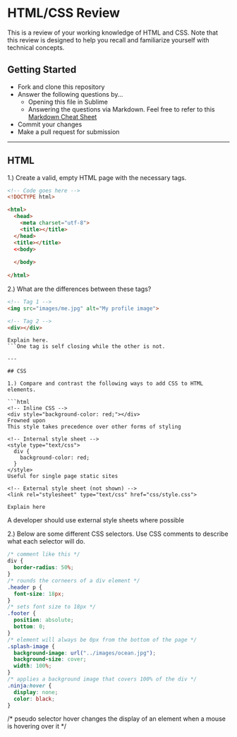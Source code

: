 # HTML/CSS Review

This is a review of your working knowledge of HTML and CSS. Note that this review is designed to help you recall and familiarize yourself with technical concepts.

## Getting Started

* Fork and clone this repository
* Answer the following questions by...
  * Opening this file in Sublime
  * Answering the questions via Markdown. Feel free to refer to this [Markdown Cheat Sheet](https://github.com/adam-p/markdown-here/wiki/Markdown-Cheatsheet)
* Commit your changes
* Make a pull request for submission

---

## HTML

1.) Create a valid, empty HTML page with the necessary tags.

```html
<!-- Code goes here -->
<!DOCTYPE html>

<html>
  <head>
    <meta charset="utf-8">
    <title></title>
  </head>
  <title></title>
  <<body>
    
  </body>
  
</html>
```

2.) What are the differences between these tags?

```html
<!-- Tag 1 -->
<img src="images/me.jpg" alt="My profile image">

<!-- Tag 2 -->
<div></div>
```

```
Explain here.
```One tag is self closing while the other is not.

---

## CSS

1.) Compare and contrast the following ways to add CSS to HTML elements.

```html
<!-- Inline CSS -->
<div style="background-color: red;"></div>
Frowned upon
This style takes precedence over other forms of styling

<!-- Internal style sheet -->
<style type="text/css">
  div {
    background-color: red;
  }
</style>
Useful for single page static sites

<!-- External style sheet (not shown) -->
<link rel="stylesheet" type="text/css" href="css/style.css">
```

```
Explain here
```
A developer should use external style sheets where possible 

2.) Below are some different CSS selectors. Use CSS comments to describe what each selector will do.

```css
/* comment like this */
div {
  border-radius: 50%;
}
/* rounds the corneers of a div element */
.header p {
  font-size: 18px;
}
/* sets font size to 18px */
.footer {
  position: absolute;
  bottom: 0;
}
/* element will always be 0px from the bottom of the page */
.splash-image {
  background-image: url("../images/ocean.jpg");
  background-size: cover;
  width: 100%;
}
/* applies a background image that covers 100% of the div */
.ninja:hover {
  display: none;
  color: black;
}
```
/* pseudo selector hover changes the display of an element when a mouse is hovering over it */
